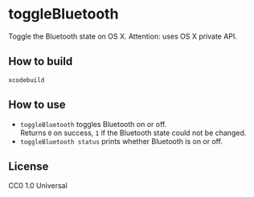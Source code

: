 toggleBluetooth
===============

Toggle the Bluetooth state on OS X.
Attention: uses OS X private API.

How to build
------------

    xcodebuild

How to use
----------

 * `toggleBluetooth` toggles Bluetooth on or off.  
    Returns `0` on success, `1` if the Bluetooth state could not
    be changed.
 * `toggleBluetooth status` prints whether Bluetooth is on or off.

License
-------

CC0 1.0 Universal
